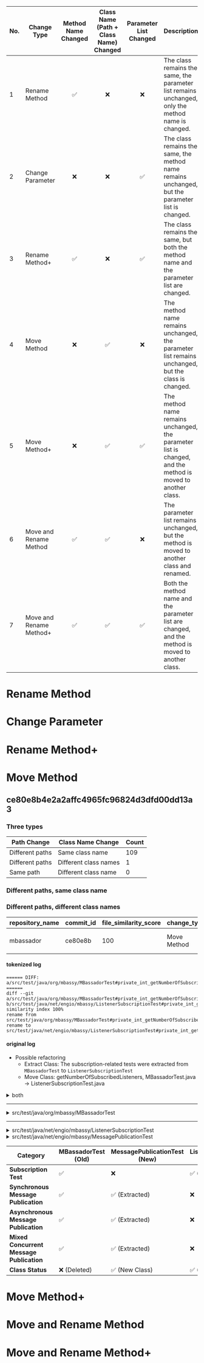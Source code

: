 | No. | Change Type | Method Name Changed | Class Name (Path + Class Name) Changed | Parameter List Changed | Description |
|----|----------------------------|:----:|:----:|:----:|----------------------------------------------------------------|
| 1  | Rename Method | ✅ | ❌ | ❌ | The class remains the same, the parameter list remains unchanged, only the method name is changed. |
| 2  | Change Parameter | ❌ | ❌ | ✅ | The class remains the same, the method name remains unchanged, but the parameter list is changed. |
| 3  | Rename Method+ | ✅ | ❌ | ✅ | The class remains the same, but both the method name and the parameter list are changed. |
| 4  | Move Method | ❌ | ✅ | ❌ | The method name remains unchanged, the parameter list remains unchanged, but the class is changed. |
| 5  | Move Method+ | ❌ | ✅ | ✅ | The method name remains unchanged, the parameter list is changed, and the method is moved to another class. |
| 6  | Move and Rename Method | ✅ | ✅ | ❌ | The parameter list remains unchanged, but the method is moved to another class and renamed. |
| 7  | Move and Rename Method+ | ✅ | ✅ | ✅ | Both the method name and the parameter list are changed, and the method is moved to another class. |



# Rename Method
# Change Parameter
# Rename Method+

# Move Method

## ce80e8b4e2a2affc4965fc96824d3dfd00dd13a3

### Three types 
| Path Change | Class Name Change | Count |
|----------------------------|----------------------------|-------|
| Different paths | Same class name | 109 |
| Different paths | Different class names | 1 |
| Same path | Different class name | 0 |

### Different paths, same class name

### Different paths, different class names

| repository_name | commit_id | file_similarity_score | change_type | change_type_info | old_filename | new_filename |
|----------------|-----------|----------------------|-------------|------------------|--------------|--------------|
| mbassador | ce80e8b | 100 | Move Method | private_int_getNumberOfSubscribedListeners' from 'src/test/java/org/mbassy/MBassadorTest' to 'src/test/java/net/engio/mbassy/ListenerSubscriptionTest' | src/test/java/org/mbassy/MBassadorTest#private_int_getNumberOfSubscribedListeners(Collection[Subscription]).mjava | src/test/java/net/engio/mbassy/ListenerSubscriptionTest#private_int_getNumberOfSubscribedListeners(Collection[Subscription]).mjava |


#### tokenized log
```
====== DIFF: a/src/test/java/org/mbassy/MBassadorTest#private_int_getNumberOfSubscribedListeners(Collection[Subscription]).mjava ======
diff --git a/src/test/java/org/mbassy/MBassadorTest#private_int_getNumberOfSubscribedListeners(Collection[Subscription]).mjava b/src/test/java/net/engio/mbassy/ListenerSubscriptionTest#private_int_getNumberOfSubscribedListeners(Collection[Subscription]).mjava
similarity index 100%
rename from src/test/java/org/mbassy/MBassadorTest#private_int_getNumberOfSubscribedListeners(Collection[Subscription]).mjava
rename to src/test/java/net/engio/mbassy/ListenerSubscriptionTest#private_int_getNumberOfSubscribedListeners(Collection[Subscription]).mjava
```
  
#### original log
- Possible refactoring
  - Extract Class: The subscription-related tests were extracted from `MBassadorTest` to `ListenerSubscriptionTest`
  - Move Class: getNumberOfSubscribedListeners, MBassadorTest.java → ListenerSubscriptionTest.java 


<details>
<summary>both</summary>

```
====== DIFF: a/src/test/java/org/mbassy/AllTests.java ======
diff --git a/src/test/java/org/mbassy/AllTests.java b/src/test/java/net/engio/mbassy/AllTests.java
similarity index 69%
rename from src/test/java/org/mbassy/AllTests.java
rename to src/test/java/net/engio/mbassy/AllTests.java
index 69ea305..9e85111 100644
--- a/src/test/java/org/mbassy/AllTests.java
+++ b/src/test/java/net/engio/mbassy/AllTests.java
@@ -1,4 +1,4 @@
-package org.mbassy;
+package net.engio.mbassy;
 
 import org.junit.runner.RunWith;
 import org.junit.runners.Suite;
@@ -12,9 +12,10 @@ import org.junit.runners.Suite;
 @RunWith(Suite.class)
 @Suite.SuiteClasses({
         ConcurrentSetTest.class,
-        MBassadorTest.class,
+        MessagePublicationTest.class,
         FilterTest.class,
-        MetadataReaderTest.class
+        MetadataReaderTest.class,
+        ListenerSubscriptionTest.class
 })
 public class AllTests {
 }
``` 
</details>

---
<details>
<summary>src/test/java/org/mbassy/MBassadorTest</summary>

```
====== DIFF: a/src/test/java/org/mbassy/MBassadorTest.java ======
diff --git a/src/test/java/org/mbassy/MBassadorTest.java b/src/test/java/org/mbassy/MBassadorTest.java
deleted file mode 100644
index d15bd3e..0000000
--- a/src/test/java/org/mbassy/MBassadorTest.java
+++ /dev/null
@@ -1,221 +0,0 @@
-package org.mbassy;
-
-import java.util.Collection;
-import java.util.LinkedList;
-import java.util.List;
-import java.util.concurrent.CopyOnWriteArrayList;
-
-import org.junit.Test;
-import org.mbassy.events.SubTestEvent;
-import org.mbassy.events.TestEvent;
-import org.mbassy.events.TestEvent2;
-import org.mbassy.listeners.EventingTestBean;
-import org.mbassy.listeners.EventingTestBean2;
-import org.mbassy.listeners.EventingTestBean3;
-import org.mbassy.listeners.ListenerFactory;
-import org.mbassy.listeners.MultiEventHandler;
-import org.mbassy.listeners.NonListeningBean;
-import org.mbassy.subscription.Subscription;
-
-/**
- * Test synchronous and asynchronous dispatch in single and multi-threaded scenario.
- *
- * @author bennidi
- *         Date: 2/8/12
- */
-public class MBassadorTest extends UnitTest {
-
-
-    // this is a single threaded test for subscribing and unsubscribing of a single listener
-    @Test
-    public void testSubscribeSimple() throws InterruptedException {
-        MBassador bus = new MBassador(new BusConfiguration());
-        List<Object> listeners = new LinkedList<Object>();
-        int listenerCount = 1000;
-
-        // subscribe a number of listeners to the bus
-        for (int i = 1; i <= listenerCount; i++) {
-            EventingTestBean listener = new EventingTestBean();
-            NonListeningBean nonListener = new NonListeningBean();
-            listeners.add(listener);
-
-            bus.subscribe(listener);
-            bus.subscribe(nonListener);
-
-            assertFalse(bus.unsubscribe(nonListener)); // these are not expected to be subscribed listeners
-            assertFalse(bus.unsubscribe(new EventingTestBean()));
-
-        }
-
-        // check the generated subscriptions for existence of all previously subscribed valid listeners
-        Collection<Subscription> testEventsubscriptions = bus.getSubscriptionsByMessageType(TestEvent.class);
-        assertEquals(1, testEventsubscriptions.size());
-        assertEquals(listenerCount, getNumberOfSubscribedListeners(testEventsubscriptions));
-
-        Collection<Subscription> subTestEventsubscriptions = bus.getSubscriptionsByMessageType(SubTestEvent.class);
-        assertEquals(3, subTestEventsubscriptions.size());
-        assertEquals(3 * listenerCount, getNumberOfSubscribedListeners(subTestEventsubscriptions));
-
-        // unsubscribe the listeners
-        for(Object listener : listeners){
-            assertTrue(bus.unsubscribe(listener)); // this listener is expected to exist
-        }
-
-        // no listener should be left
-        testEventsubscriptions = bus.getSubscriptionsByMessageType(TestEvent.class);
-        assertEquals(1, testEventsubscriptions.size());
-        assertEquals(0, getNumberOfSubscribedListeners(testEventsubscriptions));
-
-        subTestEventsubscriptions = bus.getSubscriptionsByMessageType(SubTestEvent.class);
-        assertEquals(3, subTestEventsubscriptions.size());
-        assertEquals(0, getNumberOfSubscribedListeners(subTestEventsubscriptions));
-
-    }
-
-    private int getNumberOfSubscribedListeners(Collection<Subscription> subscriptions) {
-        int listeners = 0;
-        for (Subscription sub : subscriptions) {
-            listeners += sub.size();
-        }
-        return listeners;
-    }
-
-    @Test
-    public void testConcurrentSubscription() throws Exception {
-
-        MBassador bus = new MBassador(new BusConfiguration());
-        ListenerFactory listenerFactory = new ListenerFactory()
-                .create(100, EventingTestBean.class)
-                .create(100, EventingTestBean2.class)
-                .create(100, EventingTestBean3.class)
-                .create(100, Object.class)
-                .create(100, NonListeningBean.class);
-
-        List<Object> listeners = listenerFactory.build();
-
-        // this will subscribe the listeners concurrently to the bus
-        TestUtil.setup(bus, listeners, 10);
-
-        // check the generated subscriptions for existence of all previously subscribed valid listeners
-        Collection<Subscription> testEventsubscriptions = bus.getSubscriptionsByMessageType(TestEvent.class);
-        assertEquals(3, testEventsubscriptions.size());
-        assertEquals(300, getNumberOfSubscribedListeners(testEventsubscriptions));
-
-        Collection<Subscription> subTestEventsubscriptions = bus.getSubscriptionsByMessageType(SubTestEvent.class);
-        assertEquals(10, subTestEventsubscriptions.size());
-        assertEquals(1000, getNumberOfSubscribedListeners(subTestEventsubscriptions));
-
-    }
-
-
-    @Test
-    public void testAsynchronousMessagePublication() throws Exception {
-
-        MBassador bus = new MBassador(new BusConfiguration());
-        ListenerFactory listenerFactory = new ListenerFactory()
-                .create(100, EventingTestBean.class)
-                .create(100, EventingTestBean2.class)
-                .create(100, EventingTestBean3.class)
-                .create(100, Object.class)
-                .create(100, NonListeningBean.class)
-                .create(100, MultiEventHandler.class);
-
-        List<Object> listeners = listenerFactory.build();
-
-        // this will subscribe the listeners concurrently to the bus
-        TestUtil.setup(bus, listeners, 10);
-
-        TestEvent event = new TestEvent();
-        TestEvent subEvent = new SubTestEvent();
-        TestEvent2 event2 = new TestEvent2();
-
-        bus.publishAsync(event);
-        bus.publishAsync(subEvent);
-        bus.publishAsync(event2);
-
-        pause(2000);
-
-        assertEquals(500, event.counter.get());
-        assertEquals(800, subEvent.counter.get());
-        assertEquals(200, event2.counter.get());
-
-    }
-
-    @Test
-    public void testSynchronousMessagePublication() throws Exception {
-
-        MBassador bus = new MBassador(new BusConfiguration());
-        ListenerFactory listenerFactory = new ListenerFactory()
-                .create(100, EventingTestBean.class)
-                .create(100, EventingTestBean2.class)
-                .create(100, EventingTestBean3.class)
-                .create(100, Object.class)
-                .create(100, NonListeningBean.class);
-
-        List<Object> listeners = listenerFactory.build();
-
-        // this will subscribe the listeners concurrently to the bus
-        TestUtil.setup(bus, listeners, 10);
-
-        TestEvent event = new TestEvent();
-        TestEvent subEvent = new SubTestEvent();
-
-        bus.publish(event);
-        bus.publish(subEvent);
-
-        pause(2000);
-
-        assertEquals(300, event.counter.get());
-        assertEquals(700, subEvent.counter.get());
-
-    }
-
-    @Test
-    public void testConcurrentMixedMessagePublication() throws Exception {
-        final CopyOnWriteArrayList<TestEvent> testEvents = new CopyOnWriteArrayList<TestEvent>();
-        final CopyOnWriteArrayList<SubTestEvent> subtestEvents = new CopyOnWriteArrayList<SubTestEvent>();
-        final int eventLoopsPerTHread = 100;
-
-
-        final MBassador bus = new MBassador(new BusConfiguration());
-        ListenerFactory listenerFactory = new ListenerFactory()
-                .create(100, EventingTestBean.class)
-                .create(100, EventingTestBean2.class)
-                .create(100, EventingTestBean3.class)
-                .create(100, Object.class)
-                .create(100, NonListeningBean.class);
-
-        List<Object> listeners = listenerFactory.build();
-
-        // this will subscribe the listeners concurrently to the bus
-        TestUtil.setup(bus, listeners, 10);
-
-        ConcurrentExecutor.runConcurrent(new Runnable() {
-            @Override
-            public void run() {
-                for (int i = 0; i < eventLoopsPerTHread; i++) {
-                    TestEvent event = new TestEvent();
-                    SubTestEvent subEvent = new SubTestEvent();
-                    testEvents.add(event);
-                    subtestEvents.add(subEvent);
-
-                    bus.publishAsync(event);
-                    bus.publish(subEvent);
-                }
-            }
-        }, 10);
-
-        pause(3000);
-
-        for (TestEvent event : testEvents) {
-            assertEquals(300, event.counter.get());
-        }
-
-        for (SubTestEvent event : subtestEvents) {
-            assertEquals(700, event.counter.get());
-        }
-
-    }
-
-
-}
```
</details>

---

<details>
<summary>src/test/java/net/engio/mbassy/ListenerSubscriptionTest</summary>
  
```
====== DIFF: a/src/test/java/net/engio/mbassy/ListenerSubscriptionTest.java ======
diff --git a/src/test/java/net/engio/mbassy/ListenerSubscriptionTest.java b/src/test/java/net/engio/mbassy/ListenerSubscriptionTest.java
new file mode 100644
index 0000000..815c989
--- /dev/null
+++ b/src/test/java/net/engio/mbassy/ListenerSubscriptionTest.java
@@ -0,0 +1,104 @@
+package net.engio.mbassy;
+
+import org.junit.Test;
+import net.engio.mbassy.common.TestUtil;
+import net.engio.mbassy.common.UnitTest;
+import net.engio.mbassy.events.SubTestEvent;
+import net.engio.mbassy.events.TestEvent;
+import net.engio.mbassy.listeners.*;
+import net.engio.mbassy.subscription.Subscription;
+
+import java.util.Collection;
+import java.util.LinkedList;
+import java.util.List;
+
+/**
+ * Testing different scenarios of subscribing objects (listeners and non-listeners) to the message bus.
+ *
+ * @author bennidi
+ *         Date: 1/9/13
+ */
+public class ListenerSubscriptionTest extends UnitTest{
+
+
+    // this is a single threaded test for subscribing and unsubscribing of a single listener
+    @Test
+    public void testSubscribeSimple() throws InterruptedException {
+        MBassador bus = new MBassador(new BusConfiguration());
+        List<Object> listeners = new LinkedList<Object>();
+        int listenerCount = 200000;
+
+        // subscribe a number of listeners to the bus
+        for (int i = 1; i <= listenerCount; i++) {
+            EventingTestBean listener = new EventingTestBean();
+            NonListeningBean nonListener = new NonListeningBean();
+            listeners.add(listener);
+
+            bus.subscribe(listener);
+            bus.subscribe(nonListener);
+
+            assertFalse(bus.unsubscribe(nonListener)); // these are not expected to be subscribed listeners
+            assertFalse(bus.unsubscribe(new EventingTestBean()));
+
+        }
+
+        // check the generated subscriptions for existence of all previously subscribed valid listeners
+        Collection<Subscription> testEventsubscriptions = bus.getSubscriptionsByMessageType(TestEvent.class);
+        assertEquals(1, testEventsubscriptions.size());
+        assertEquals(listenerCount, getNumberOfSubscribedListeners(testEventsubscriptions));
+
+        Collection<Subscription> subTestEventsubscriptions = bus.getSubscriptionsByMessageType(SubTestEvent.class);
+        assertEquals(3, subTestEventsubscriptions.size());
+        assertEquals(3 * listenerCount, getNumberOfSubscribedListeners(subTestEventsubscriptions));
+
+        // unsubscribe the listeners
+        for(Object listener : listeners){
+            assertTrue(bus.unsubscribe(listener)); // this listener is expected to exist
+        }
+
+        // no listener should be left
+        testEventsubscriptions = bus.getSubscriptionsByMessageType(TestEvent.class);
+        assertEquals(1, testEventsubscriptions.size());
+        assertEquals(0, getNumberOfSubscribedListeners(testEventsubscriptions));
+
+        subTestEventsubscriptions = bus.getSubscriptionsByMessageType(SubTestEvent.class);
+        assertEquals(3, subTestEventsubscriptions.size());
+        assertEquals(0, getNumberOfSubscribedListeners(subTestEventsubscriptions));
+
+    }
+
+    private int getNumberOfSubscribedListeners(Collection<Subscription> subscriptions) {
+        int listeners = 0;
+        for (Subscription sub : subscriptions) {
+            listeners += sub.size();
+        }
+        return listeners;
+    }
+
+    @Test
+    public void testConcurrentSubscription() throws Exception {
+
+        MBassador bus = new MBassador(new BusConfiguration());
+        ListenerFactory listenerFactory = new ListenerFactory()
+                .create(10000, EventingTestBean.class)
+                .create(10000, EventingTestBean2.class)
+                .create(10000, EventingTestBean3.class)
+                .create(10000, Object.class)
+                .create(10000, NonListeningBean.class);
+
+        List<Object> listeners = listenerFactory.build();
+
+        // this will subscribe the listeners concurrently to the bus
+        TestUtil.setup(bus, listeners, 10);
+
+        // check the generated subscriptions for existence of all previously subscribed valid listeners
+        Collection<Subscription> testEventsubscriptions = bus.getSubscriptionsByMessageType(TestEvent.class);
+        assertEquals(3, testEventsubscriptions.size());
+        assertEquals(30000, getNumberOfSubscribedListeners(testEventsubscriptions));
+
+        Collection<Subscription> subTestEventsubscriptions = bus.getSubscriptionsByMessageType(SubTestEvent.class);
+        assertEquals(10, subTestEventsubscriptions.size());
+        assertEquals(100000, getNumberOfSubscribedListeners(subTestEventsubscriptions));
+
+    }
+}
```
</details> 

<details>
<summary>src/test/java/net/engio/mbassy/MessagePublicationTest</summary>
  
```
====== DIFF: a/src/test/java/net/engio/mbassy/MessagePublicationTest.java ======
diff --git a/src/test/java/net/engio/mbassy/MessagePublicationTest.java b/src/test/java/net/engio/mbassy/MessagePublicationTest.java
new file mode 100644
index 0000000..22fb1da
--- /dev/null
+++ b/src/test/java/net/engio/mbassy/MessagePublicationTest.java
@@ -0,0 +1,144 @@
+package net.engio.mbassy;
+
+import java.util.List;
+import java.util.concurrent.CopyOnWriteArrayList;
+
+import org.junit.Test;
+import net.engio.mbassy.common.ConcurrentExecutor;
+import net.engio.mbassy.common.TestUtil;
+import net.engio.mbassy.common.UnitTest;
+import net.engio.mbassy.events.SubTestEvent;
+import net.engio.mbassy.events.TestEvent;
+import net.engio.mbassy.events.TestEvent2;
+import net.engio.mbassy.listeners.EventingTestBean;
+import net.engio.mbassy.listeners.EventingTestBean2;
+import net.engio.mbassy.listeners.EventingTestBean3;
+import net.engio.mbassy.listeners.ListenerFactory;
+import net.engio.mbassy.listeners.MultiEventHandler;
+import net.engio.mbassy.listeners.NonListeningBean;
+
+/**
+ * Test synchronous and asynchronous dispatch in single and multi-threaded scenario.
+ *
+ * @author bennidi
+ *         Date: 2/8/12
+ */
+public class MessagePublicationTest extends UnitTest {
+
+    // this value probably needs to be adjusted depending on the performance of the underlying plattform
+    // otherwise the tests will fail since asynchronous processing might not have finished when
+    // evaluation is run
+    private int processingTimeInMS = 4000;
+
+
+    @Test
+    public void testAsynchronousMessagePublication() throws Exception {
+
+        MBassador bus = new MBassador(new BusConfiguration());
+        ListenerFactory listenerFactory = new ListenerFactory()
+                .create(10000, EventingTestBean.class)
+                .create(10000, EventingTestBean2.class)
+                .create(10000, EventingTestBean3.class)
+                .create(10000, Object.class)
+                .create(10000, NonListeningBean.class)
+                .create(10000, MultiEventHandler.class);
+
+        List<Object> listeners = listenerFactory.build();
+
+        // this will subscribe the listeners concurrently to the bus
+        TestUtil.setup(bus, listeners, 10);
+
+        TestEvent event = new TestEvent();
+        TestEvent subEvent = new SubTestEvent();
+        TestEvent2 event2 = new TestEvent2();
+
+        bus.publishAsync(event);
+        bus.publishAsync(subEvent);
+        bus.publishAsync(event2);
+
+        pause(processingTimeInMS);
+
+        assertEquals(50000, event.counter.get());
+        assertEquals(80000, subEvent.counter.get());
+        assertEquals(20000, event2.counter.get());
+
+    }
+
+    @Test
+    public void testSynchronousMessagePublication() throws Exception {
+
+        MBassador bus = new MBassador(new BusConfiguration());
+        ListenerFactory listenerFactory = new ListenerFactory()
+                .create(10000, EventingTestBean.class)
+                .create(10000, EventingTestBean2.class)
+                .create(10000, EventingTestBean3.class)
+                .create(10000, Object.class)
+                .create(10000, NonListeningBean.class);
+
+        List<Object> listeners = listenerFactory.build();
+
+        // this will subscribe the listeners concurrently to the bus
+        TestUtil.setup(bus, listeners, 10);
+
+        TestEvent event = new TestEvent();
+        TestEvent subEvent = new SubTestEvent();
+
+        bus.publish(event);
+        bus.publish(subEvent);
+
+        pause(processingTimeInMS);
+
+        assertEquals(30000, event.counter.get());
+        assertEquals(70000, subEvent.counter.get());
+
+    }
+
+    @Test
+    public void testConcurrentMixedMessagePublication() throws Exception {
+        final CopyOnWriteArrayList<TestEvent> testEvents = new CopyOnWriteArrayList<TestEvent>();
+        final CopyOnWriteArrayList<SubTestEvent> subtestEvents = new CopyOnWriteArrayList<SubTestEvent>();
+        final int eventLoopsPerTHread = 100;
+
+
+        final MBassador bus = new MBassador(new BusConfiguration());
+        ListenerFactory listenerFactory = new ListenerFactory()
+                .create(10000, EventingTestBean.class)
+                .create(10000, EventingTestBean2.class)
+                .create(10000, EventingTestBean3.class)
+                .create(10000, Object.class)
+                .create(10000, NonListeningBean.class);
+
+        List<Object> listeners = listenerFactory.build();
+
+        // this will subscribe the listeners concurrently to the bus
+        TestUtil.setup(bus, listeners, 10);
+
+        ConcurrentExecutor.runConcurrent(new Runnable() {
+            @Override
+            public void run() {
+                for (int i = 0; i < eventLoopsPerTHread; i++) {
+                    TestEvent event = new TestEvent();
+                    SubTestEvent subEvent = new SubTestEvent();
+                    testEvents.add(event);
+                    subtestEvents.add(subEvent);
+
+                    bus.publishAsync(event);
+                    bus.publish(subEvent);
+                }
+            }
+        }, 10);
+
+        pause(processingTimeInMS);
+
+        for (TestEvent event : testEvents) {
+            assertEquals(30000, event.counter.get());
+        }
+
+        for (SubTestEvent event : subtestEvents) {
+            assertEquals(70000, event.counter.get());
+        }
+
+    }
+
+
+}                                    
```
</details>


| **Category**                           | **MBassadorTest (Old)** | **MessagePublicationTest (New)** | **ListenerSubscriptionTest (New)** |
|----------------------------------------|------------------------|---------------------------------|----------------------------------|
| **Subscription Test**                  | ✅                     | ❌                              | ✅ (Extracted) |
| **Synchronous Message Publication**    | ✅                     | ✅ (Extracted)                  | ❌                              |
| **Asynchronous Message Publication**   | ✅                     | ✅ (Extracted)                  | ❌                              |
| **Mixed Concurrent Message Publication** | ✅                   | ✅ (Extracted)                  | ❌                              |
| **Class Status**                        | ❌ (Deleted)           | ✅ (New Class)                  | ✅ (New Class)                  |



# Move Method+
# Move and Rename Method
# Move and Rename Method+

